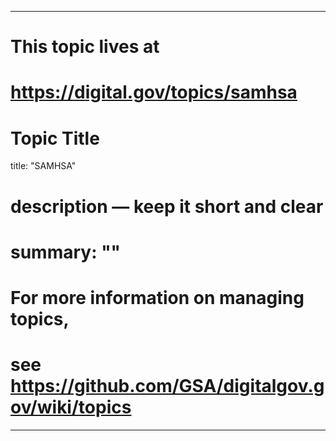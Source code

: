 
---
# This topic lives at
# https://digital.gov/topics/samhsa

# Topic Title
title: "SAMHSA"

# description — keep it short and clear
# summary: ""


# For more information on managing topics,
# see https://github.com/GSA/digitalgov.gov/wiki/topics
---